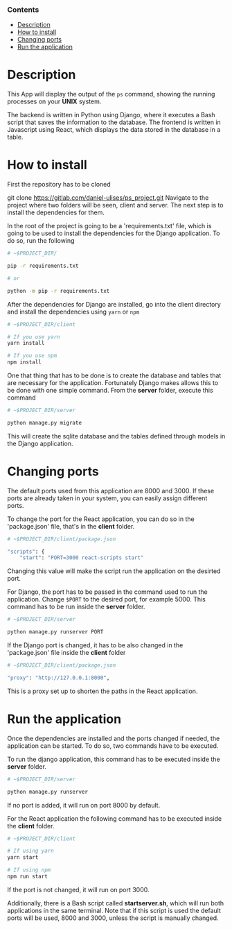 ### Contents

- [Description](#specification)
- [How to install](#how-to-install)
- [Changing ports](#changing-ports)
- [Run the application](#run-the-application)

# Description

This App will display the output of the `ps` command, showing the running processes on your **UNIX** system.

The backend is written in Python using Django, where it executes a Bash script that saves the information to the database. The frontend is written in Javascript using React, which displays the data stored in the database in a table.

# How to install

First the repository has to be cloned

git clone https://gitlab.com/daniel-ulises/ps_project.git
Navigate to the project where two folders will be seen, client and server. The next step is to install the dependencies for them.

In the root of the project is going to be a 'requirements.txt' file, which is going to be used to install the dependencies for the Django application. To do so, run the following

```bash
# ~$PROJECT_DIR/

pip -r requirements.txt

# or

python -m pip -r requirements.txt
```
After the dependencies for Django are installed, go into the client directory and install the dependencies using `yarn` or `npm`

```bash
# ~$PROJECT_DIR/client

# If you use yarn
yarn install

# If you use npm
npm install
```
One that thing that has to be done is to create the database and tables that are necessary for the application. Fortunately Django makes allows this to be done with one simple command.
From the **server** folder, execute this command

```bash
# ~$PROJECT_DIR/server

python manage.py migrate
```
This will create the sqlite database and the tables defined through models in the Django application.

# Changing ports

The default ports used from this application are 8000 and 3000. If these ports are already taken in your system, you can easily assign different ports.

To change the port for the React application, you can do so in the 'package.json' file, that's in the **client** folder.

```bash
# ~$PROJECT_DIR/client/package.json

"scripts": {
    "start": "PORT=3000 react-scripts start"
```
Changing this value will make the script run the application on the desirted port.

For Django, the port has to be passed in the command used to run the application. Change `$PORT` to the desired port, for example 5000.
This command has to be run inside the **server** folder.

```bash
# ~$PROJECT_DIR/server

python manage.py runserver PORT
```
If the Django port is changed, it has to be also changed in the 'package.json' file inside the **client** folder

```bash
# ~$PROJECT_DIR/client/package.json

"proxy": "http://127.0.0.1:8000",
```
This is a proxy set up to shorten the paths in the React application.

# Run the application

Once the dependencies are installed and the ports changed if needed, the application can be started. To do so, two commands have to be executed.

To run the django application, this command has to be executed inside the **server** folder.

```bash
# ~$PROJECT_DIR/server

python manage.py runserver
```
If no port is added, it will run on port 8000 by default.

For the React application the following command has to be executed inside the **client** folder.

```bash
# ~$PROJECT_DIR/client

# If using yarn
yarn start

# If using npm
npm run start
```
If the port is not changed, it will run on port 3000.

Additionally, there is a Bash script called **startserver.sh**, which will run both applications in the same terminal. Note that if this script is used the default ports will be used, 8000 and 3000, unless the script is manually changed.
